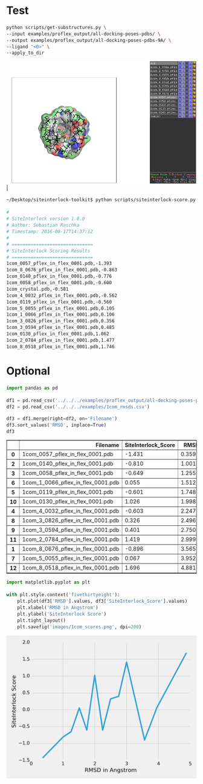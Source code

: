 # Test

```bash
python scripts/get-substructures.py \
--input examples/proflex_output/all-docking-poses-pdbs/ \
--output examples/proflex_output/all-docking-poses-pdbs-9A/ \
--ligand "<0>" \
--apply_to_dir
```

![](images/1com_0057-rad9A.png)|

```bash
~/Desktop/siteinterlock-toolkit$ python scripts/siteinterlock-score.py -i examples/proflex_output/all-docking-poses-pdbs-9A/

#
# SiteInterlock version 1.0.0
# Author: Sebastian Raschka
# Timestamp: 2016-08-17T14:37:12
#
# ==============================
# SiteInterlock Scoring Results
# ==============================
1com_0057_pflex_in_flex_0001.pdb,-1.393
1com_8_0676_pflex_in_flex_0001.pdb,-0.863
1com_0140_pflex_in_flex_0001.pdb,-0.776
1com_0058_pflex_in_flex_0001.pdb,-0.600
1com_crystal.pdb,-0.581
1com_4_0032_pflex_in_flex_0001.pdb,-0.562
1com_0119_pflex_in_flex_0001.pdb,-0.560
1com_5_0055_pflex_in_flex_0001.pdb,0.105
1com_1_0066_pflex_in_flex_0001.pdb,0.106
1com_3_0826_pflex_in_flex_0001.pdb,0.356
1com_3_0594_pflex_in_flex_0001.pdb,0.485
1com_0130_pflex_in_flex_0001.pdb,1.062
1com_2_0784_pflex_in_flex_0001.pdb,1.477
1com_8_0518_pflex_in_flex_0001.pdb,1.746
```

# Optional


```python
import pandas as pd

df1 = pd.read_csv('../../../examples/proflex_output/all-docking-poses-pdbs-9A.csv', comment='#')
df2 = pd.read_csv('../../../examples/1com_rmsds.csv')
```


```python
df3 = df1.merge(right=df2, on='Filename')
df3.sort_values('RMSD', inplace=True)
df3
```




<div>
<table border="1" class="dataframe">
  <thead>
    <tr style="text-align: right;">
      <th></th>
      <th>Filename</th>
      <th>SiteInterlock_Score</th>
      <th>RMSD</th>
    </tr>
  </thead>
  <tbody>
    <tr>
      <th>0</th>
      <td>1com_0057_pflex_in_flex_0001.pdb</td>
      <td>-1.431</td>
      <td>0.3592</td>
    </tr>
    <tr>
      <th>2</th>
      <td>1com_0140_pflex_in_flex_0001.pdb</td>
      <td>-0.810</td>
      <td>1.0010</td>
    </tr>
    <tr>
      <th>3</th>
      <td>1com_0058_pflex_in_flex_0001.pdb</td>
      <td>-0.649</td>
      <td>1.2555</td>
    </tr>
    <tr>
      <th>6</th>
      <td>1com_1_0066_pflex_in_flex_0001.pdb</td>
      <td>0.055</td>
      <td>1.5126</td>
    </tr>
    <tr>
      <th>5</th>
      <td>1com_0119_pflex_in_flex_0001.pdb</td>
      <td>-0.601</td>
      <td>1.7488</td>
    </tr>
    <tr>
      <th>10</th>
      <td>1com_0130_pflex_in_flex_0001.pdb</td>
      <td>1.026</td>
      <td>1.9982</td>
    </tr>
    <tr>
      <th>4</th>
      <td>1com_4_0032_pflex_in_flex_0001.pdb</td>
      <td>-0.603</td>
      <td>2.2476</td>
    </tr>
    <tr>
      <th>8</th>
      <td>1com_3_0826_pflex_in_flex_0001.pdb</td>
      <td>0.326</td>
      <td>2.4965</td>
    </tr>
    <tr>
      <th>9</th>
      <td>1com_3_0594_pflex_in_flex_0001.pdb</td>
      <td>0.401</td>
      <td>2.7501</td>
    </tr>
    <tr>
      <th>11</th>
      <td>1com_2_0784_pflex_in_flex_0001.pdb</td>
      <td>1.419</td>
      <td>2.9999</td>
    </tr>
    <tr>
      <th>1</th>
      <td>1com_8_0676_pflex_in_flex_0001.pdb</td>
      <td>-0.896</td>
      <td>3.5653</td>
    </tr>
    <tr>
      <th>7</th>
      <td>1com_5_0055_pflex_in_flex_0001.pdb</td>
      <td>0.067</td>
      <td>3.9528</td>
    </tr>
    <tr>
      <th>12</th>
      <td>1com_8_0518_pflex_in_flex_0001.pdb</td>
      <td>1.696</td>
      <td>4.8813</td>
    </tr>
  </tbody>
</table>
</div>




```python
import matplotlib.pyplot as plt

with plt.style.context('fivethirtyeight'):
    plt.plot(df3['RMSD'].values, df3['SiteInterlock_Score'].values)
    plt.xlabel('RMSD in Angstrom')
    plt.ylabel('SiteInterlock Score')
    plt.tight_layout()
    plt.savefig('images/1com_scores.png', dpi=200)
```

![](images/1com_scores.png)


```python

```

